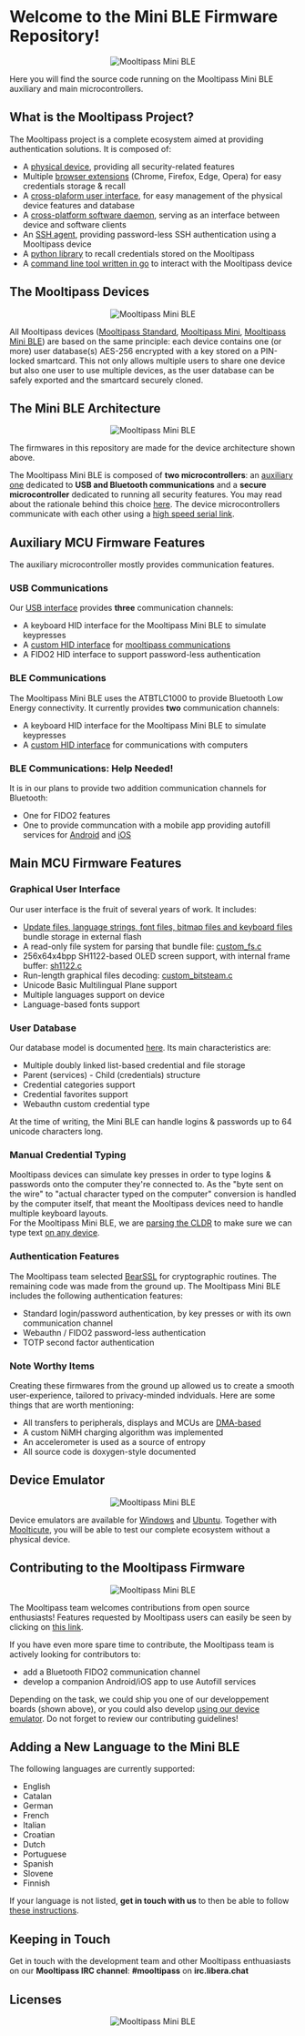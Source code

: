 # Welcome to the Mini BLE Firmware Repository!
<p align="center">
  <img src="https://github.com/mooltipass/minible/raw/master/_readme_assets/minible_front.jpg" alt="Mooltipass Mini BLE"/>
</p>
Here you will find the source code running on the Mooltipass Mini BLE auxiliary and main microcontrollers.  

## What is the Mooltipass Project?
The Mooltipass project is a complete ecosystem aimed at providing authentication solutions. It is composed of:  
- A <a href="https://github.com/mooltipass/minible_hw">physical device</a>, providing all security-related features  
- Multiple <a href="https://github.com/mooltipass/extension">browser extensions</a> (Chrome, Firefox, Edge, Opera) for easy credentials storage & recall  
- A <a href="https://github.com/mooltipass/moolticute">cross-plaform user interface</a>, for easy management of the physical device features and database  
- A <a href="https://github.com/mooltipass/moolticute">cross-platform software daemon</a>, serving as an interface between device and software clients  
- An <a href="https://github.com/raoulh/mc-agent">SSH agent</a>, providing password-less SSH authentication using a Mooltipass device  
- A <a href="https://github.com/oSquat/mooltipy">python library</a> to recall credentials stored on the Mooltipass
- A <a href="https://github.com/raoulh/mc-cli">command line tool written in go</a> to interact with the Mooltipass device

## The Mooltipass Devices
<p align="center">
  <img src="https://github.com/mooltipass/minible/raw/master/_readme_assets/ble_vaults_cards.png" alt="Mooltipass Mini BLE"/>
</p>
All Mooltipass devices (<a href="https://github.com/limpkin/mooltipass/tree/master/kicad/standard">Mooltipass Standard</a>, <a href="https://github.com/limpkin/mooltipass/tree/master/kicad/mini">Mooltipass Mini</a>, <a href="https://github.com/mooltipass/minible">Mooltipass Mini BLE</a>) are based on the same principle: each device contains one (or more) user database(s) AES-256 encrypted with a key stored on a PIN-locked smartcard. This not only allows multiple users to share one device but also one user to use multiple devices, as the user database can be safely exported and the smartcard securely cloned.  

## The Mini BLE Architecture
<p align="center">
  <img src="https://github.com/mooltipass/minible/raw/master/_readme_assets/ble_architecture.png" alt="Mooltipass Mini BLE"/>
</p>
The firmwares in this repository are made for the device architecture shown above.     

The Mooltipass Mini BLE is composed of <b>two microcontrollers</b>: an <a href="https://github.com/mooltipass/minible/tree/master/source_code/aux_mcu">auxiliary one</a> dedicated to <b>USB and Bluetooth communications</b> and a <b>secure microcontroller</b> dedicated to running all security features. You may read about the rationale behind this choice <a href="https://mooltipass.github.io/minible/highlevel_overview">here</a>. The device microcontrollers communicate with each other using a <a href="https://mooltipass.github.io/minible/aux_main_mcu_protocol">high speed serial link</a>.

## Auxiliary MCU Firmware Features
The auxiliary microcontroller mostly provides communication features.   

### USB Communications
Our <a href="https://github.com/mooltipass/minible/tree/master/source_code/aux_mcu/src/USB">USB interface</a> provides <b>three</b> communication channels:     
- A keyboard HID interface for the Mooltipass Mini BLE to simulate keypresses
- A <a href="https://mooltipass.github.io/minible/usb_hid_protocol">custom HID interface</a> for <a href="https://mooltipass.github.io/minible/protocol">mooltipass communications</a>
- A FIDO2 HID interface to support password-less authentication

### BLE Communications
The Mooltipass Mini BLE uses the ATBTLC1000 to provide Bluetooth Low Energy connectivity. It currently provides <b>two</b> communication channels:   
- A keyboard HID interface for the Mooltipass Mini BLE to simulate keypresses
- A <a href="https://mooltipass.github.io/minible/usb_hid_protocol">custom HID interface</a> for communications with computers

### BLE Communications: Help Needed!
It is in our plans to provide two addition communication channels for Bluetooth:
- One for FIDO2 features
- One to provide communcation with a mobile app providing autofill services for <a href="https://developer.android.com/guide/topics/text/autofill-services">Android</a> and <a href="https://developer.apple.com/documentation/security/password_autofill">iOS</a>

## Main MCU Firmware Features
### Graphical User Interface
Our user interface is the fruit of several years of work. It includes:  
- <a href="https://mooltipass.github.io/minible/bundle">Update files, language strings, font files, bitmap files and keyboard files<a> bundle storage in external flash   
- A read-only file system for parsing that bundle file: <a href="https://github.com/mooltipass/minible/blob/master/source_code/main_mcu/src/FILESYSTEM/custom_fs.c">custom_fs.c</a>
- 256x64x4bpp SH1122-based OLED screen support, with internal frame buffer: <a href="https://github.com/mooltipass/minible/blob/master/source_code/main_mcu/src/OLED/sh1122.c">sh1122.c</a>
- Run-length graphical files decoding: <a href="https://github.com/mooltipass/minible/blob/master/source_code/main_mcu/src/FILESYSTEM/custom_bitstream.c">custom_bitsteam.c</a>
- Unicode Basic Multilingual Plane support
- Multiple languages support on device
- Language-based fonts support
  
### User Database
Our database model is documented <a href="https://mooltipass.github.io/minible/database_model">here</a>. Its main characteristics are:  
- Multiple doubly linked list-based credential and file storage
- Parent (services) - Child (credentials) structure
- Credential categories support
- Credential favorites support
- Webauthn custom credential type  

At the time of writing, the Mini BLE can handle logins & passwords up to 64 unicode characters long.

### Manual Credential Typing
Mooltipass devices can simulate key presses in order to type logins & passwords onto the computer they're connected to. As the "byte sent on the wire" to "actual character typed on the computer" conversion is handled by the computer itself, that meant the Mooltipass devices need to handle multiple keyboard layouts.  
For the Mooltipass Mini BLE, we are <a href="https://github.com/mooltipass/minible/tree/master/scripts/keyboards">parsing the CLDR</a> to make sure we can type text <a href="https://mooltipass.github.io/minible/unicode_layouts">on any device</a>.

### Authentication Features
The Mooltipass team selected <a href="https://bearssl.org/">BearSSL</a> for cryptographic routines. The remaining code was made from the ground up.
The Mooltipass Mini BLE includes the following authentication features:
- Standard login/password authentication, by key presses or with its own communication channel
- Webauthn / FIDO2 password-less authentication 
- TOTP second factor authentication

### Note Worthy Items
Creating these firmwares from the ground up allowed us to create a smooth user-experience, tailored to privacy-minded indviduals. Here are some things that are worth mentioning:  
- All transfers to peripherals, displays and MCUs are <a href="https://github.com/mooltipass/minible/blob/master/source_code/main_mcu/src/DMA/dma.c#L29">DMA-based</a>
- A custom NiMH charging algorithm was implemented
- An accelerometer is used as a source of entropy
- All source code is doxygen-style documented

## Device Emulator
<p align="center">
  <img src="https://github.com/mooltipass/minible/raw/master/_readme_assets/emulator_working_ubuntu.PNG" alt="Mooltipass Mini BLE"/>
</p>
Device emulators are available for <a href="https://github.com/mooltipass/minible/releases">Windows</a> and <a href="https://launchpad.net/~mooltipass/+archive/ubuntu/minible-beta">Ubuntu</a>. Together with <a href="https://github.com/mooltipass/moolticute">Moolticute</a>, you will be able to test our complete ecosystem without a physical device.

## Contributing to the Mooltipass Firmware
<p align="center">
  <img src="https://github.com/mooltipass/minible/raw/master/_readme_assets/dev_board.PNG" alt="Mooltipass Mini BLE"/>
</p>
The Mooltipass team welcomes contributions from open source enthusiasts!  
Features requested by Mooltipass users can easily be seen by clicking on <a href="https://github.com/mooltipass/minible/issues?q=is%3Aissue+is%3Aopen+label%3A%22feature+request%22">this link</a>.  
  
If you have even more spare time to contribute, the Mooltipass team is actively looking for contributors to:    
- add a Bluetooth FIDO2 communication channel    
- develop a companion Android/iOS app to use Autofill services    
  
Depending on the task, we could ship you one of our developpement boards (shown above), or you could also develop <a href="https://mooltipass.github.io/minible/developing_using_emulator">using our device emulator</a>. Do not forget to review our contributing guidelines!

## Adding a New Language to the Mini BLE
The following languages are currently supported:
- English
- Catalan
- German
- French
- Italian
- Croatian
- Dutch
- Portuguese
- Spanish
- Slovene
- Finnish   

If your language is not listed, **get in touch with us** to then be able to follow <a href="https://mooltipass.github.io/minible/translators_guidelines">these instructions</a>.

## [](#header-2)Keeping in Touch
Get in touch with the development team and other Mooltipass enthuasiasts on our **Mooltipass IRC channel**: **#mooltipass** on **irc.libera.chat**

## [](#header-2)Licenses
<p align="center">
  <img src="https://github.com/mooltipass/minible/raw/master/_readme_assets/licenses.PNG" alt="Mooltipass Mini BLE"/>
</p>

